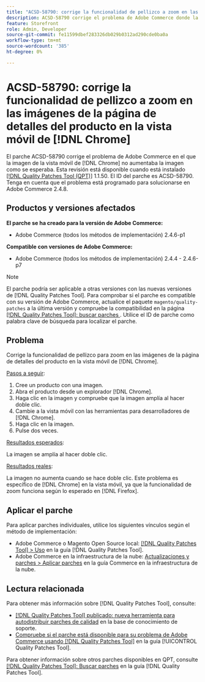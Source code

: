 ```yaml
---
title: "ACSD-58790: corrige la funcionalidad de pellizco a zoom en las imágenes de la página de detalles del producto en la vista móvil en  [!DNL Chrome]"
description: ACSD-58790 corrige el problema de Adobe Commerce donde la imagen en la vista móvil de  [!DNL Chrome] no hizo zoom en la imagen como se esperaba.
feature: Storefront
role: Admin, Developer
source-git-commit: fe11599dbef283326db029b0312ad290cde0ba0a
workflow-type: tm+mt
source-wordcount: '385'
ht-degree: 0%

---
```



# ACSD-58790: corrige la funcionalidad de pellizco a zoom en las imágenes de la página de detalles del producto en la vista móvil de [!DNL Chrome]

El parche ACSD-58790 corrige el problema de Adobe Commerce en el que la imagen de la vista móvil de [!DNL Chrome] no aumentaba la imagen como se esperaba. Esta revisión está disponible cuando está instalado [[!DNL Quality Patches Tool (QPT)]](https://experienceleague.adobe.com/en/docs/commerce-knowledge-base/kb/announcements/commerce-announcements/magento-quality-patches-released-new-tool-to-self-serve-quality-patches) 1.1.50. El ID del parche es ACSD-58790. Tenga en cuenta que el problema está programado para solucionarse en Adobe Commerce 2.4.8.

## Productos y versiones afectados

**El parche se ha creado para la versión de Adobe Commerce:**

* Adobe Commerce (todos los métodos de implementación) 2.4.6-p1

**Compatible con versiones de Adobe Commerce:**

* Adobe Commerce (todos los métodos de implementación) 2.4.4 - 2.4.6-p7

>[!NOTE]
>
>El parche podría ser aplicable a otras versiones con las nuevas versiones de [!DNL Quality Patches Tool]. Para comprobar si el parche es compatible con su versión de Adobe Commerce, actualice el paquete `magento/quality-patches` a la última versión y compruebe la compatibilidad en la página [[!DNL Quality Patches Tool]: buscar parches ](https://experienceleague.adobe.com/tools/commerce-quality-patches/index.html). Utilice el ID de parche como palabra clave de búsqueda para localizar el parche.

## Problema

Corrige la funcionalidad de pellizco para zoom en las imágenes de la página de detalles del producto en la vista móvil de [!DNL Chrome].

<u>Pasos a seguir</u>:

1. Cree un producto con una imagen.
1. Abra el producto desde un explorador [!DNL Chrome].
1. Haga clic en la imagen y compruebe que la imagen amplía al hacer doble clic.
1. Cambie a la vista móvil con las herramientas para desarrolladores de [!DNL Chrome].
1. Haga clic en la imagen.
1. Pulse dos veces.

<u>Resultados esperados</u>:

La imagen se amplía al hacer doble clic.

<u>Resultados reales</u>:

La imagen no aumenta cuando se hace doble clic. Este problema es específico de [!DNL Chrome] en la vista móvil, ya que la funcionalidad de zoom funciona según lo esperado en [!DNL Firefox].

## Aplicar el parche

Para aplicar parches individuales, utilice los siguientes vínculos según el método de implementación:

* Adobe Commerce o Magento Open Source local: [[!DNL Quality Patches Tool] > Uso](/help/tools/quality-patches-tool/usage.md) en la guía [!DNL Quality Patches Tool].
* Adobe Commerce en la infraestructura de la nube: [Actualizaciones y parches > Aplicar parches](https://experienceleague.adobe.com/docs/commerce-cloud-service/user-guide/develop/upgrade/apply-patches.html) en la guía Commerce en la infraestructura de la nube.

## Lectura relacionada

Para obtener más información sobre [!DNL Quality Patches Tool], consulte:

* [[!DNL Quality Patches Tool] publicado: nueva herramienta para autodistribuir parches de calidad](https://experienceleague.adobe.com/en/docs/commerce-knowledge-base/kb/announcements/commerce-announcements/magento-quality-patches-released-new-tool-to-self-serve-quality-patches) en la base de conocimiento de soporte.
* [Compruebe si el parche está disponible para su problema de Adobe Commerce usando [!DNL Quality Patches Tool]](/help/tools/quality-patches-tool/patches-available-in-qpt/check-patch-for-magento-issue-with-magento-quality-patches.md) en la guía [!UICONTROL Quality Patches Tool].


Para obtener información sobre otros parches disponibles en QPT, consulte [[!DNL Quality Patches Tool]: Buscar parches](https://experienceleague.adobe.com/tools/commerce-quality-patches/index.html) en la guía [!DNL Quality Patches Tool].
